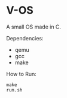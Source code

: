 # V-OS

A small OS made in C. 

Dependencies:
- qemu
- gcc
- make


How to Run:
````
make
run.sh
````


